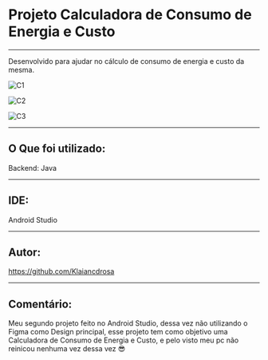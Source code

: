 # Projeto Calculadora de Consumo de Energia e Custo
-------------------------------------------------
Desenvolvido para ajudar no cálculo de consumo de energia e custo da mesma.

![C1](https://github.com/user-attachments/assets/ccc7eb0f-9db5-4f45-8bf3-e33876966879)

![C2](https://github.com/user-attachments/assets/fe884068-ff21-4fe5-9986-6355ee2a50a3)

![C3](https://github.com/user-attachments/assets/a08085c5-c794-4478-9f69-05d3f3caa25f)

---------------------------------------------------
## O Que foi utilizado:

Backend: Java

---------------------------------------------------

## IDE:

Android Studio

---------------------------------------------------
## Autor:

https://github.com/Klaiancdrosa

---------------------------------------------------
## Comentário:

 Meu segundo projeto feito no Android Studio, dessa vez não utilizando o Figma como
 Design principal, esse projeto tem como objetivo uma Calculadora de Consumo de Energia e Custo, e pelo
 visto meu pc não reinicou nenhuma vez dessa vez :sunglasses:
